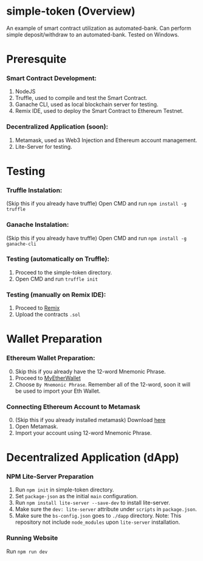 # **simple-token (Overview)**
An example of smart contract utilization as automated-bank. Can perform simple deposit/withdraw to an automated-bank.
Tested on Windows.

# **Preresquite**
### Smart Contract Development:
1. NodeJS
2. Truffle, used to compile and test the Smart Contract.
3. Ganache CLI, used as local blockchain server for testing. 
4. Remix IDE, used to deploy the Smart Contract to Ethereum Testnet.
### Decentralized Application (soon):
1. Metamask, used as Web3 Injection and Ethereum account management.
2. Lite-Server for testing.

# Testing
### Truffle Instalation:
(Skip this if you already have truffle) Open CMD and run `npm install -g truffle`
### Ganache Instalation:
(Skip this if you already have truffle) Open CMD and run `npm install -g ganache-cli`
### Testing (automatically on Truffle):
1. Proceed to the simple-token directory.
2. Open CMD and run `truffle init`
### Testing (manually on Remix IDE):
1. Proceed to [Remix](https://remix.ethereum.org/)
2. Upload the contracts `.sol`

# Wallet Preparation
### Ethereum Wallet Preparation:
0. Skip this if you already have the 12-word Mnemonic Phrase.
1. Proceed to [MyEtherWallet](https://www.myetherwallet.com/create-wallet)
2. Choose `By Mnemonic Phrase`. Remember all of the 12-word, soon it will be used to import your Eth Wallet.
### Connecting Ethereum Account to Metamask
0. (Skip this if you already installed metamask) Download [here](https://metamask.io/download.html)
1. Open Metamask.
2. Import your account using 12-word Mnemonic Phrase.

# Decentralized Application (dApp)
### NPM Lite-Server Preparation
1. Run `npm init` in simple-token directory.
2. Set `package-json` as the initial `main` configuration.
3. Run `npm install lite-server --save-dev` to install lite-server.
4. Make sure the `dev: lite-server` attribute under `scripts` in `package.json`.
5. Make sure the `bs-config.json` goes to `./dapp` directory.
Note: This repository not include `node_modules` upon `lite-server` installation.
### Running Website
Run `npm run dev`
